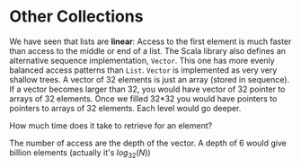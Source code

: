 # Other Collections


We have seen that lists are **linear**: Access to the first element is much faster than access to the middle or end of a list. The Scala library also defines an alternative sequence implementation, `Vector`.
This one has more evenly balanced access patterns than `List`. `Vector` is implemented as very very shallow trees. A vector of 32 elements is just an array (stored in sequence). If a vector becomes larger than 32, you would have vector of 32 pointer to arrays of 32 elements. Once we filled 32*32 you would have pointers to pointers to arrays of 32 elements. Each level would go deeper. 

How much time does it take to retrieve for an element?

The number of access are the depth of the vector. A depth of 6 would give billion elements (actually it's $log_{32}(N)$)

